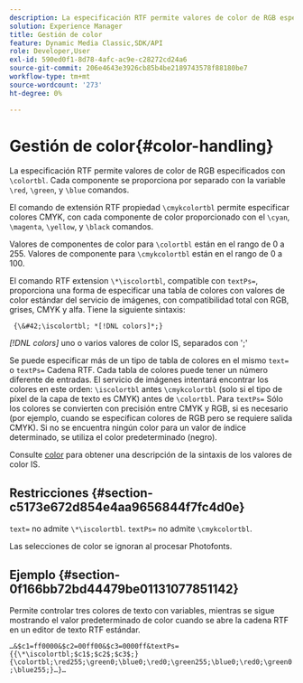 ```yaml
---
description: La especificación RTF permite valores de color de RGB especificados con &bsol;colortbl. Cada componente se proporciona por separado con los comandos &bsol;red, &bsol;green y &bsol;blue.
solution: Experience Manager
title: Gestión de color
feature: Dynamic Media Classic,SDK/API
role: Developer,User
exl-id: 590ed0f1-8d78-4afc-ac9e-c28272cd24a6
source-git-commit: 206e4643e3926cb85b4be2189743578f88180be7
workflow-type: tm+mt
source-wordcount: '273'
ht-degree: 0%

---
```


# Gestión de color{#color-handling}

La especificación RTF permite valores de color de RGB especificados con `\colortbl`. Cada componente se proporciona por separado con la variable `\red`, `\green`, y `\blue` comandos.

El comando de extensión RTF propiedad `\cmykcolortbl` permite especificar colores CMYK, con cada componente de color proporcionado con el `\cyan`, `\magenta`, `\yellow`, y `\black` comandos.

Valores de componentes de color para `\colortbl` están en el rango de 0 a 255. Valores de componente para `\cmykcolortbl` están en el rango de 0 a 100.

El comando RTF extension `\*\iscolortbl`, compatible con `textPs=`, proporciona una forma de especificar una tabla de colores con valores de color estándar del servicio de imágenes, con compatibilidad total con RGB, grises, CMYK y alfa. Tiene la siguiente sintaxis:

` {\&#42;\iscolortbl; *[!DNL colors]*;}`

*[!DNL colors]* uno o varios valores de color IS, separados con &#39;;&#39;

Se puede especificar más de un tipo de tabla de colores en el mismo `text=` o `textPs=` Cadena RTF. Cada tabla de colores puede tener un número diferente de entradas. El servicio de imágenes intentará encontrar los colores en este orden: `\iscolortbl` antes `\cmykcolortbl` (solo si el tipo de píxel de la capa de texto es CMYK) antes de `\colortbl`. Para `textPs=` Sólo los colores se convierten con precisión entre CMYK y RGB, si es necesario (por ejemplo, cuando se especifican colores de RGB pero se requiere salida CMYK). Si no se encuentra ningún color para un valor de índice determinado, se utiliza el color predeterminado (negro).

Consulte [color](/help/aem-is-ir-api/is-api/http-ref/image-serving-api-ref/c-http-protocol-reference/c-data-types/r-is-http-color.md) para obtener una descripción de la sintaxis de los valores de color IS.

## Restricciones {#section-c5173e672d854e4aa9656844f7fc4d0e}

`text=` no admite `\*\iscolortbl`. `textPs=` no admite `\cmykcolortbl`.

Las selecciones de color se ignoran al procesar Photofonts.

## Ejemplo {#section-0f166bb72bd44479be01131077851142}

Permite controlar tres colores de texto con variables, mientras se sigue mostrando el valor predeterminado de color cuando se abre la cadena RTF en un editor de texto RTF estándar.

`…&$c1=ff0000&$c2=00ff00&$c3=0000ff&textPs={{\*\iscolortbl;$c1$;$c2$;$c3$;}{\colortbl;\red255;\green0;\blue0;\red0;\green255;\blue0;\red0;\green0;\blue255;}…}…`
